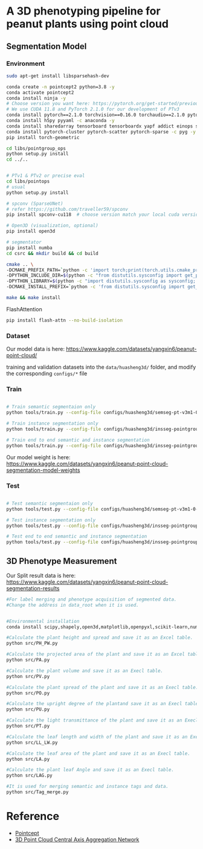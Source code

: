# A 3D phenotyping pipeline for peanut plants using point cloud

## Segmentation Model

### Environment

```bash
sudo apt-get install libsparsehash-dev

conda create -n pointcept2 python=3.8 -y
conda activate pointcept2
conda install ninja -y
# Choose version you want here: https://pytorch.org/get-started/previous-versions/
# We use CUDA 11.8 and PyTorch 2.1.0 for our development of PTv3
conda install pytorch==2.1.0 torchvision==0.16.0 torchaudio==2.1.0 pytorch-cuda=11.8 -c pytorch -c nvidia
conda install h5py pyyaml -c anaconda -y
conda install sharedarray tensorboard tensorboardx yapf addict einops scipy plyfile termcolor timm -c conda-forge -y
conda install pytorch-cluster pytorch-scatter pytorch-sparse -c pyg -y
pip install torch-geometric

cd libs/pointgroup_ops
python setup.py install
cd ../..


# PTv1 & PTv2 or precise eval
cd libs/pointops
# usual
python setup.py install

# spconv (SparseUNet)
# refer https://github.com/traveller59/spconv
pip install spconv-cu118  # choose version match your local cuda version

# Open3D (visualization, optional)
pip install open3d

# segmentator
pip install numba
cd csrc && mkdir build && cd build

cmake .. \
-DCMAKE_PREFIX_PATH=`python -c 'import torch;print(torch.utils.cmake_prefix_path)'` \
-DPYTHON_INCLUDE_DIR=$(python -c "from distutils.sysconfig import get_python_inc; print(get_python_inc())")  \
-DPYTHON_LIBRARY=$(python -c "import distutils.sysconfig as sysconfig; print(sysconfig.get_config_var('LIBDIR'))") \
-DCMAKE_INSTALL_PREFIX=`python -c 'from distutils.sysconfig import get_python_lib; print(get_python_lib())'` 

make && make install 
```

FlashAttention

```bash
pip install flash-attn --no-build-isolation
```


### Dataset
Our model data is here: https://www.kaggle.com/datasets/yangxin6/peanut-point-cloud/

training and validation datasets into the `data/huasheng3d/` folder, and modify the corresponding `configs/*` file

### Train

```bash

# Train semantic segmentaion only
python tools/train.py --config-file configs/huasheng3d/semseg-pt-v3m1-0-base.py --options save_path="exp/huasheng3d/semseg-pt-v3m1-0-base_0822"

# Train instance segmentation only
python tools/train.py --config-file configs/huasheng3d/insseg-pointgroup-v3m1-0-pt3.py --options save_path="exp/huasheng3d/insseg-pointgroup-v3m1-0-pt3_0823_inst"

# Train end to end semantic and instance segmentation
python tools/train.py --config-file configs/huasheng3d/insseg-pointgroup-v3m1-0-pt3_2.py --options save_path="exp/huasheng3d/insseg-pointgroup-v3m1-0-pt3_2_0824"
```

Our model weight is here: https://www.kaggle.com/datasets/yangxin6/peanut-point-cloud-segmentation-model-weights


### Test

```bash

# Test semantic segmentaion only
python tools/test.py --config-file configs/huasheng3d/semseg-pt-v3m1-0-base.py --options save_path="exp/huasheng3d/semseg-pt-v3m1-0-base_0822" weight="exp/huasheng3d/semseg-pt-v3m1-0-base_0822/model/model_last.pth"

# Test instance segmentation only
python tools/test.py --config-file configs/huasheng3d/insseg-pointgroup-v3m1-0-pt3.py --options save_path="exp/huasheng3d/insseg-pointgroup-v3m1-0-pt3_0823_inst" weight="exp/huasheng3d/insseg-pointgroup-v3m1-0-pt3_0823_inst/model/model_last.pth"

# Test end to end semantic and instance segmentation
python tools/test.py --config-file configs/huasheng3d/insseg-pointgroup-v3m1-0-pt3_2.py --options save_path="exp/huasheng3d/insseg-pointgroup-v3m1-0-pt3_2_0824"  weight="exp/huasheng3d/insseg-pointgroup-v3m1-0-pt3_2_0824/model/model_best.pth"
```


## 3D Phenotype Measurement
Our Split result data is here: https://www.kaggle.com/datasets/yangxin6/peanut-point-cloud-segmentation-results
```bash
#For label merging and phenotype acquisition of segmented data.
#Change the address in data_root when it is used.


#Environmental installation
conda install scipy,shapely,open3d,matplotlib,openpyxl,scikit-learn,numpy

#Calculate the plant height and spread and save it as an Excel table.
python src/PH_PW.py 

#Calculate the projected area of the plant and save it as an Excel table.
python src/PA.py 

#Calculate the plant volume and save it as an Execl table.
python src/PV.py 

#Calculate the plant spread of the plant and save it as an Execl table.
python src/PO.py 

#Calculate the upright degree of the plantand save it as an Execl table.
python src/PU.py 

#Calculate the light transmittance of the plant and save it as an Execl table.
python src/PT.py 

#Calculate the leaf length and width of the plant and save it as an Execl table.
python src/LL_LW.py 

#Calculate the leaf area of the plant and save it as an Execl table.
python src/LA.py 

#Calculate the plant leaf Angle and save it as an Execl table.
python src/LAG.py 

#It is used for merging semantic and instance tags and data.
python src/Tag_merge.py
```

# Reference

- [Pointcept](https://github.com/Pointcept/Pointcept)
- [3D Point Cloud Central Axis Aggregation Network](https://github.com/yangxin6/3D-Point-Cloud-Central-Axis-Aggregation-Network)